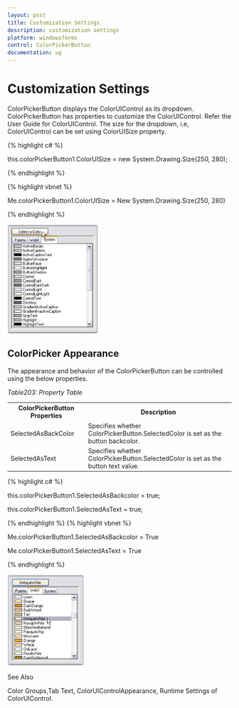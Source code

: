 ```yaml
---
layout: post
title: Customization Settings
description: customization settings
platform: windowsforms
control: ColorPickerButton 
documentation: ug
---
```

# Customization Settings

ColorPickerButton displays the ColorUIControl as its dropdown. ColorPickerButton has properties to customize the ColorUIControl. Refer the User Guide for ColorUIControl. The size for the dropdown, i.e, ColorUIControl can be set using ColorUISize property.


{% highlight c# %}


this.colorPickerButton1.ColorUISize = new System.Drawing.Size(250, 280);

{% endhighlight  %}

{% highlight vbnet  %}



Me.colorPickerButton1.ColorUISize = New System.Drawing.Size(250, 280)

{% endhighlight  %}

![](ColorPickerButton_images/Overview_img249.jpeg) 



## ColorPicker Appearance

The appearance and behavior of the ColorPickerButton can be controlled using the below properties.

_Table203: Property Table_

<table>
<tr>
<th>
ColorPickerButton Properties</th><th>
Description</th></tr>
<tr>
<td>
SelectedAsBackColor</td><td>
Specifies whether ColorPickerButton.SelectedColor is set as the button backcolor.</td></tr>
<tr>
<td>
SelectedAsText</td><td>
Specifies whether ColorPickerButton.SelectedColor is set as the button text value.</td></tr>
</table>




{% highlight c# %}

this.colorPickerButton1.SelectedAsBackcolor = true;

this.colorPickerButton1.SelectedAsText = true;


{% endhighlight  %}
{% highlight vbnet %}




Me.colorPickerButton1.SelectedAsBackcolor = True

Me.colorPickerButton1.SelectedAsText = True

{% endhighlight  %}

![](ColorPickerButton_images/Overview_img250.jpeg) 



See Also

Color Groups,Tab Text, ColorUIControlAppearance, Runtime Settings of ColorUIControl.
